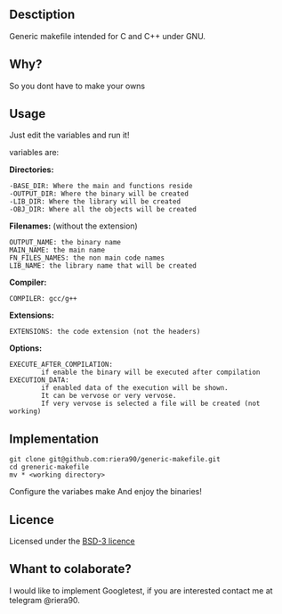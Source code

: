 ## Desctiption

Generic makefile intended for C and C++ under GNU.

## Why?

So you dont have to make your owns

## Usage

Just edit the variables and run it!

variables are:

**Directories:**
	
	-BASE_DIR: Where the main and functions reside
	-OUTPUT_DIR: Where the binary will be created
	-LIB_DIR: Where the library will be created
	-OBJ_DIR: Where all the objects will be created

**Filenames:** (without the extension)

	OUTPUT_NAME: the binary name
	MAIN_NAME: the main name
	FN_FILES_NAMES: the non main code names
	LIB_NAME: the library name that will be created

**Compiler:**

	COMPILER: gcc/g++

**Extensions:**

	EXTENSIONS: the code extension (not the headers)

**Options:**

	EXECUTE_AFTER_COMPILATION:
			if enable the binary will be executed after compilation
	EXECUTION_DATA:
			if enabled data of the execution will be shown.
			It can be vervose or very vervose.
			If very vervose is selected a file will be created (not working)


## Implementation

	git clone git@github.com:riera90/generic-makefile.git
	cd greneric-makefile
	mv * <working directory>
Configure the variabes
	make
And enjoy the binaries!

## Licence

Licensed under the [BSD-3 licence](https://github.com/riera90/generic-makefile/blob/master/LICENSE.md)


## Whant to colaborate?

I would like to implement Googletest, if you are interested contact me at telegram @riera90.
